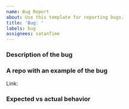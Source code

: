 ```yaml
---
name: Bug Report
about: Use this template for reporting bugs.
title: 'Bug: '
labels: bug
assignees: satanTime
---
```


### Description of the bug

<!-- A clear and concise description of what the bug is. -->

### A repo with an example of the bug

<!--
  Use one of the preconfigured templates:
  - codesandbox: https://codesandbox.io/s/github/ng-mocks/examples?file=/src/test.spec.ts
  - stackblitz: https://stackblitz.com/github/ng-mocks/examples?file=src/test.spec.ts
-->

Link:

### Expected vs actual behavior

<!-- A clear and concise description of what you expected to happen and what actually happened. -->
